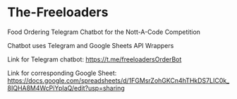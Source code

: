 # The-Freeloaders
Food Ordering Telegram Chatbot for the Nott-A-Code Competition


Chatbot uses Telegram and Google Sheets API Wrappers

Link for Telegram chatbot: https://t.me/freeloadersOrderBot

Link for corresponding Google Sheet: https://docs.google.com/spreadsheets/d/1FGMsrZohGKCn4hTHkDS7LIC0k_8IQHA8M4WcPiYpIaQ/edit?usp=sharing